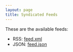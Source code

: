 ```yaml
---
layout: page
title: Syndicated Feeds
---
```


These are the available feeds:

- RSS: [feed.xml](/feed.xml)
- JSON: [feed.json](/feed.json)
